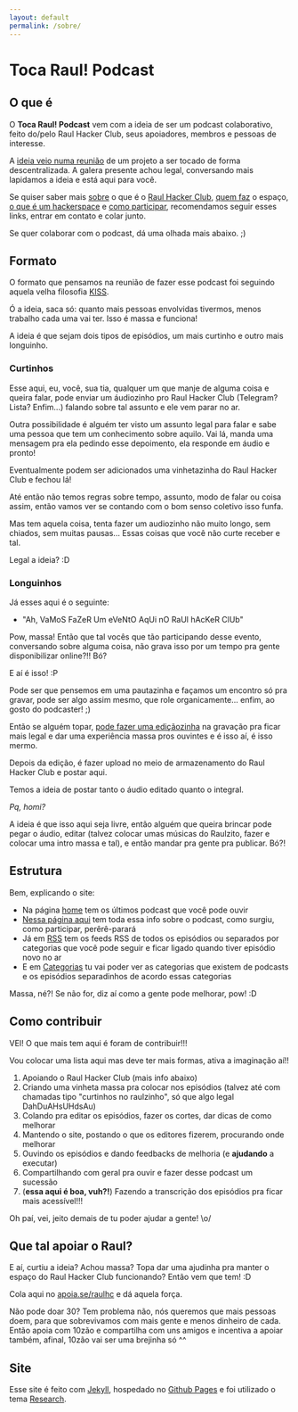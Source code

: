 ```yaml
---
layout: default
permalink: /sobre/
---
```


# Toca Raul! Podcast

## O que é

O **Toca Raul! Podcast** vem com a ideia de ser um podcast colaborativo, feito do/pelo Raul Hacker Club, seus apoiadores, membros e pessoas de interesse.

A [ideia veio numa reunião][emailreuniao] de um projeto a ser tocado de forma descentralizada. A galera presente achou legal, conversando mais lapidamos a ideia e está aqui para você.

Se quiser saber mais [sobre][sobre] o que é o [Raul Hacker Club][siteraul], [quem faz][quem] o espaço, [o que é um hackerspace][oque] e [como participar][como], recomendamos seguir esses links, entrar em contato e colar junto.

Se quer colaborar com o podcast, dá uma olhada mais abaixo. ;)

## Formato

O formato que pensamos na reunião de fazer esse podcast foi seguindo aquela velha filosofia [KISS][kiss].

Ó a ideia, saca só: quanto mais pessoas envolvidas tivermos, menos trabalho cada uma vai ter. Isso é massa e funciona!

A ideia é que sejam dois tipos de episódios, um mais curtinho e outro mais longuinho.

### Curtinhos

Esse aqui, eu, você, sua tia, qualquer um que manje de alguma coisa e queira falar, pode enviar um áudiozinho pro Raul Hacker Club (Telegram? Lista? Enfim...) falando sobre tal assunto e ele vem parar no ar.

Outra possibilidade é alguém ter visto um assunto legal para falar e sabe uma pessoa que tem um conhecimento sobre aquilo. Vai lá, manda uma mensagem pra ela pedindo esse depoimento, ela responde em áudio e pronto!

Eventualmente podem ser adicionados uma vinhetazinha do Raul Hacker Club e fechou lá!

Até então não temos regras sobre tempo, assunto, modo de falar ou coisa assim, então vamos ver se contando com o bom senso coletivo isso funfa.

Mas tem aquela coisa, tenta fazer um audiozinho não muito longo, sem chiados, sem muitas pausas... Essas coisas que você não curte receber e tal.

Legal a ideia? :D

### Longuinhos

Já esses aqui é o seguinte:

- "Ah, VaMoS FaZeR Um eVeNtO AqUi nO RaUl hAcKeR ClUb"

Pow, massa! Então que tal vocês que tão participando desse evento, conversando sobre alguma coisa, não grava isso por um tempo pra gente disponibilizar online?!! Bó?

E aí é isso! :P

Pode ser que pensemos em uma pautazinha e façamos um encontro só pra gravar, pode ser algo assim mesmo, que role organicamente... enfim, ao gosto do podcaster! ;)

Então se alguém topar, [pode fazer uma ediçãozinha][editar] na gravação pra ficar mais legal e dar uma experiência massa pros ouvintes e é isso aí, é isso mermo.

Depois da edição, é fazer upload no meio de armazenamento do Raul Hacker Club e postar aqui.

Temos a ideia de postar tanto o áudio editado quanto o integral.

*Pq, homi?*

A ideia é que isso aqui seja livre, então alguém que queira brincar pode pegar o áudio, editar (talvez colocar umas músicas do Raulzito, fazer e colocar uma intro massa e tal), e então mandar pra gente pra publicar. Bó?!

## Estrutura

Bem, explicando o site:

* Na página [home][home] tem os últimos podcast que você pode ouvir
* [Nessa página aqui][podcast] tem toda essa info sobre o podcast, como surgiu, como participar, perêrê-parará
* Já em [RSS][rss] tem os feeds RSS de todos os episódios ou separados por categorias que você pode seguir e ficar ligado quando tiver episódio novo no ar
* E em [Categorias][categorias] tu vai poder ver as categorias que existem de podcasts e os episódios separadinhos de acordo essas categorias

Massa, né?! Se não for, diz aí como a gente pode melhorar, pow! :D

## Como contribuir

VEI! O que mais tem aqui é foram de contribuir!!!

Vou colocar uma lista aqui mas deve ter mais formas, ativa a imaginação aí!!

1. Apoiando o Raul Hacker Club (mais info abaixo)
2. Criando uma vinheta massa pra colocar nos episódios (talvez até com chamadas tipo "curtinhos no raulzinho", só que algo legal DahDuAHsUHdsAu)
3. Colando pra editar os episódios, fazer os cortes, dar dicas de como melhorar
4. Mantendo o site, postando o que os editores fizerem, procurando onde melhorar
5. Ouvindo os episódios e dando feedbacks de melhoria (e **ajudando** a executar)
6. Compartilhando com geral pra ouvir e fazer desse podcast um sucessão
7. (**essa aqui é boa, vuh?!**) Fazendo a transcrição dos episódios pra ficar mais acessível!!!

Oh paí, vei, jeito demais de tu poder ajudar a gente! \o/

## Que tal apoiar o Raul?

E aí, curtiu a ideia? Achou massa? Topa dar uma ajudinha pra manter o espaço do Raul Hacker Club funcionando? Então vem que tem! :D

Cola aqui no [apoia.se/raulhc][apoiase] e dá aquela força.

Não pode doar 30? Tem problema não, nós queremos que mais pessoas doem, para que sobrevivamos com mais gente e menos dinheiro de cada. Então apoia com 10zão e compartilha com uns amigos e incentiva a apoiar também, afinal, 10zão vai ser uma brejinha só ^^

## Site

Esse site é feito com [Jekyll][jekyll], hospedado no [Github Pages][ghpages] e foi utilizado o tema [Research][research].

[emailreuniao]: https://lists.riseup.net/www/arc/raulhc/2019-03/msg00007.html
[sobre]: http://raulhc.cc/Doc/Sobre
[siteraul]: http://raulhc.cc
[quem]: http://raulhc.cc/Doc/QuemSomos
[oque]: http://raulhc.cc/#O_que_233_um_HackerSpace_63
[como]: http://raulhc.cc/Doc/ComoParticipar
[apoiase]: https://apoia.se/raulhc
[podcast]: /sobre/
[home]: /
[rss]: /rss
[categorias]: /categorias
[kiss]: https://pt.wikipedia.org/wiki/Keep_It_Simple
[editar]: https://mundopodcast.com.br/podcasteando/gravacao-edicao-podcast/
[jekyll]: https://jekyllrb.com/
[ghpages]: https://pages.github.com
[research]: https://github.com/ankitsultana/researcher
